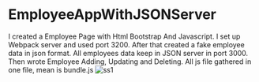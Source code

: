 # EmployeeAppWithJSONServer
I created a Employee Page with Html Bootstrap And Javascript. I set up Webpack server and used port 3200.
After that created a fake employee data in json format. All employees data keep in JSON server in port 3000.
Then wrote Employee Adding, Updating and Deleting. All js file gathered in one file, mean is bundle.js 
![ss1](https://user-images.githubusercontent.com/80225142/190483934-c75c8024-ff9b-4e37-871b-f175ebaad54d.png)
